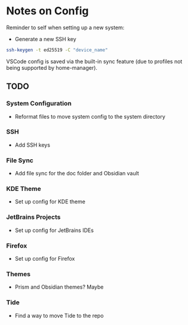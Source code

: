 # Notes on Config

Reminder to self when setting up a new system:
- Generate a new SSH key

```bash
ssh-keygen -t ed25519 -C "device_name"
```

VSCode config is saved via the built-in sync feature (due to profiles not being supported by home-manager).

## TODO

### System Configuration
- Reformat files to move system config to the system directory

### SSH
- Add SSH keys

### File Sync
- Add file sync for the doc folder and Obsidian vault

### KDE Theme
- Set up config for KDE theme

### JetBrains Projects
- Set up config for JetBrains IDEs

### Firefox
- Set up config for Firefox

### Themes
- Prism and Obsidian themes? Maybe

### Tide
- Find a way to move Tide to the repo
